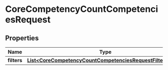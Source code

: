 

# CoreCompetencyCountCompetenciesRequest


## Properties

| Name | Type | Description | Notes |
|------------ | ------------- | ------------- | -------------|
|**filters** | [**List&lt;CoreCompetencyCountCompetenciesRequestFiltersInner&gt;**](CoreCompetencyCountCompetenciesRequestFiltersInner.md) |  |  |



